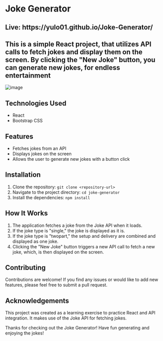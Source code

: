 # Joke Generator

<h2>Live: https://yulo01.github.io/Joke-Generator/</h2>

<h2>This is a simple React project, that utilizes API calls to fetch jokes and display them on the screen. By clicking the "New Joke" button, you can generate new jokes, for endless entertainment </h2>

![image](https://github.com/yulo01/test/assets/93291077/e82bcf16-84ad-4257-9e60-141bc530e2c9)

## Technologies Used

- React
- Bootstrap CSS

## Features

- Fetches jokes from an API
- Displays jokes on the screen
- Allows the user to generate new jokes with a button click

## Installation

1. Clone the repository: `git clone <repository-url>`
2. Navigate to the project directory: `cd joke-generator`
3. Install the dependencies: `npm install`


## How It Works

1. The application fetches a joke from the Joke API when it loads.
2. If the joke type is "single," the joke is displayed as it is.
3. If the joke type is "twopart," the setup and delivery are combined and displayed as one joke.
4. Clicking the "New Joke" button triggers a new API call to fetch a new joke, which, is then displayed on the screen.

## Contributing

Contributions are welcome! If you find any issues or would like to add new features, please feel free to submit a pull request.

## Acknowledgements

This project was created as a learning exercise to practice React and API integration. It makes use of the Joke API for fetching jokes.



Thanks for checking out the Joke Generator! Have fun generating and enjoying the jokes!

